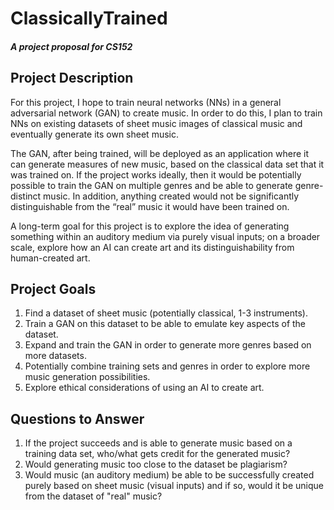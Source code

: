 # ClassicallyTrained
##### A project proposal for CS152

## Project Description

For this project, I hope to train neural networks (NNs) in a general adversarial network (GAN) to create music. In order to do this, I plan to train NNs on existing datasets of sheet music images of classical music and eventually generate its own sheet music. 

The GAN, after being trained, will be deployed as an application where it can generate measures of new music, based on the classical data set that it was trained on. If the project works ideally, then it would be potentially possible to train the GAN on multiple genres and be able to generate genre-distinct music. In addition, anything created would not be significantly distinguishable from the “real” music it would have been trained on. 

A long-term goal for this project is to explore the idea of generating something within an auditory medium via purely visual inputs; on a broader scale, explore how an AI can create art and its distinguishability from human-created art. 


## Project Goals

1. Find a dataset of sheet music (potentially classical, 1-3 instruments).
2. Train a GAN on this dataset to be able to emulate key aspects of the dataset.
3. Expand and train the GAN in order to generate more genres based on more datasets.
4. Potentially combine training sets and genres in order to explore more music generation possibilities.
5. Explore ethical considerations of using an AI to create art.

## Questions to Answer

1. If the project succeeds and is able to generate music based on a training data set, who/what gets credit for the generated music?
2. Would generating music too close to the dataset be plagiarism?
3. Would music (an auditory medium) be able to be successfully created purely based on sheet music (visual inputs) and if so, would it be unique from the dataset of "real" music?
